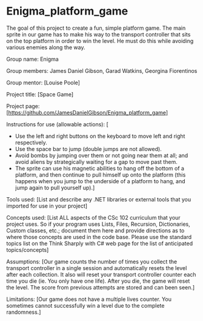 # Enigma_platform_game
The goal of this project to create a fun, simple platform game. The main sprite in our game has to make his way to the transport controller that sits on the top platform in order to win the level. He must do this while avoiding various enemies along the way. 

Group name: Enigma

Group members: James Daniel Gibson, Garad Watkins, Georgina Fiorentinos

Group mentor: [Louise Poole]

Project title: [Space Game]

Project page: [https://github.com/JamesDanielGibson/Enigma_platform_game]

Instructions for use (allowable actions): [
- Use the left and right buttons on the keyboard to move left and right respectively. 
- Use the space bar to jump (double jumps are not allowed). 
- Avoid bombs by jumping over them or not going near them at all; and avoid aliens by strategically waiting for a gap to move past them. 
- The sprite can use his magnetic abilities to hang off the bottom of a platform, and then continue to pull himself up onto the platform (this happens when you jump to the underside of a platform to hang, and jump again to pull yourself up).]

Tools used: [List and describe any .NET libraries or external tools that you imported for use in your project]

Concepts used: [List ALL aspects of the CSc 102 curriculum that your project uses. So if your program uses Lists, Files, Recursion, Dictionaries, Custom classes, etc.; document them here and provide directions as to where those concepts are used in the code base. Please use the standard topics list on the Think Sharply with C# web page for the list of anticipated topics/concepts]

Assumptions: [Our game counts the number of times you collect the transport controller in a single session and automatically resets the level after each collection. It also will reset your transport controller counter each time you die (ie. You only have one life). After you die, the game will reset the level. The score from previous attempts are stored and can been seen.]

Limitations: [Our game does not have a multiple lives counter. You sometimes cannot successfully win a level due to the complete randomness.]
